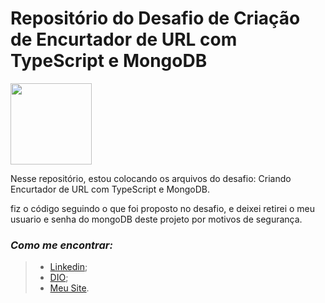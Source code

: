 # Repositório do Desafio de Criação de Encurtador de URL com TypeScript e MongoDB 

<img height="130px" src="https://user-images.githubusercontent.com/79944875/140591199-3a3e22d5-bcb1-4b3e-947c-ad7010317e71.png">

Nesse repositório, estou colocando os arquivos do desafio: Criando Encurtador de URL com TypeScript e MongoDB.

fiz o código seguindo o que foi proposto no desafio, e deixei retirei o meu usuario e senha do mongoDB deste projeto por motivos de segurança.


### _Como me encontrar:_
> * [Linkedin](https://www.linkedin.com/in/airan-rocha/);
> * [DIO](https://web.dio.me/users/rocha_airan);
> * [Meu Site](https://www.airanrocha.com.br).
